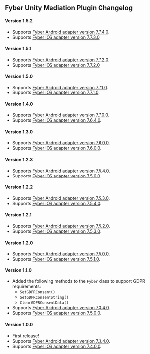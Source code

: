 ## Fyber Unity Mediation Plugin Changelog

#### Version 1.5.2
- Supports [Fyber Android adapter version 7.7.4.0](https://github.com/googleads/googleads-mobile-android-mediation/blob/master/ThirdPartyAdapters/fyber/CHANGELOG.md#version-7740).
- Supports [Fyber iOS adapter version 7.7.3.0](https://github.com/googleads/googleads-mobile-ios-mediation/blob/master/adapters/Fyber/CHANGELOG.md#version-7730).

#### Version 1.5.1
- Supports [Fyber Android adapter version 7.7.2.0](https://github.com/googleads/googleads-mobile-android-mediation/blob/master/ThirdPartyAdapters/fyber/CHANGELOG.md#version-7720).
- Supports [Fyber iOS adapter version 7.7.2.0](https://github.com/googleads/googleads-mobile-ios-mediation/blob/master/adapters/Fyber/CHANGELOG.md#version-7720).

#### Version 1.5.0
- Supports [Fyber Android adapter version 7.7.1.0](https://github.com/googleads/googleads-mobile-android-mediation/blob/master/ThirdPartyAdapters/fyber/CHANGELOG.md#version-7710).
- Supports [Fyber iOS adapter version 7.7.1.0](https://github.com/googleads/googleads-mobile-ios-mediation/blob/master/adapters/Fyber/CHANGELOG.md#version-7710).

#### Version 1.4.0
- Supports [Fyber Android adapter version 7.7.0.0](https://github.com/googleads/googleads-mobile-android-mediation/blob/master/ThirdPartyAdapters/fyber/CHANGELOG.md#version-7700).
- Supports [Fyber iOS adapter version 7.6.4.0](https://github.com/googleads/googleads-mobile-ios-mediation/blob/master/adapters/Fyber/CHANGELOG.md#version-7640).

#### Version 1.3.0
- Supports [Fyber Android adapter version 7.6.0.0](https://github.com/googleads/googleads-mobile-android-mediation/blob/master/ThirdPartyAdapters/fyber/CHANGELOG.md#version-7600).
- Supports [Fyber iOS adapter version 7.6.0.0](https://github.com/googleads/googleads-mobile-ios-mediation/blob/master/adapters/Fyber/CHANGELOG.md#version-7600).

#### Version 1.2.3
- Supports [Fyber Android adapter version 7.5.4.0](https://github.com/googleads/googleads-mobile-android-mediation/blob/master/ThirdPartyAdapters/fyber/CHANGELOG.md#version-7540).
- Supports [Fyber iOS adapter version 7.5.6.0](https://github.com/googleads/googleads-mobile-ios-mediation/blob/master/adapters/Fyber/CHANGELOG.md#version-7560).

#### Version 1.2.2
- Supports [Fyber Android adapter version 7.5.3.0](https://github.com/googleads/googleads-mobile-android-mediation/blob/master/ThirdPartyAdapters/fyber/CHANGELOG.md#version-7530).
- Supports [Fyber iOS adapter version 7.5.4.0](https://github.com/googleads/googleads-mobile-ios-mediation/blob/master/adapters/Fyber/CHANGELOG.md#version-7540).

#### Version 1.2.1
- Supports [Fyber Android adapter version 7.5.2.0](https://github.com/googleads/googleads-mobile-android-mediation/blob/master/ThirdPartyAdapters/fyber/CHANGELOG.md#version-7520).
- Supports [Fyber iOS adapter version 7.5.3.0](https://github.com/googleads/googleads-mobile-ios-mediation/blob/master/adapters/Fyber/CHANGELOG.md#version-7530).

#### Version 1.2.0
- Supports [Fyber Android adapter version 7.5.0.0](https://github.com/googleads/googleads-mobile-android-mediation/blob/master/ThirdPartyAdapters/fyber/CHANGELOG.md#version-7500).
- Supports [Fyber iOS adapter version 7.5.1.0](https://github.com/googleads/googleads-mobile-ios-mediation/blob/master/adapters/Fyber/CHANGELOG.md#version-7510).

#### Version 1.1.0
- Added the following methods to the `Fyber` class to support GDPR requirements:
  * `SetGDPRConsent()`
  * `SetGDPRConsentString()`
  * `ClearGDPRConsentData()`
- Supports [Fyber Android adapter version 7.3.4.0](https://github.com/googleads/googleads-mobile-android-mediation/blob/master/ThirdPartyAdapters/fyber/CHANGELOG.md#version-7340).
- Supports [Fyber iOS adapter version 7.5.0.0](https://github.com/googleads/googleads-mobile-ios-mediation/blob/master/adapters/Fyber/CHANGELOG.md#version-7400).

#### Version 1.0.0
- First release!
- Supports [Fyber Android adapter version 7.3.4.0](https://github.com/googleads/googleads-mobile-android-mediation/blob/master/ThirdPartyAdapters/fyber/CHANGELOG.md#version-7340).
- Supports [Fyber iOS adapter version 7.4.0.0](https://github.com/googleads/googleads-mobile-ios-mediation/blob/master/adapters/Fyber/CHANGELOG.md#version-7400).
